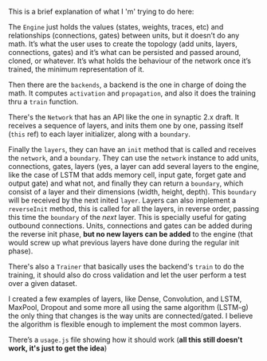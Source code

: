 This is a brief explanation of what I 'm' trying to do here:

The `Engine` just holds the values (states, weights, traces, etc) and relationships (connections, gates) between units, but it doesn’t do any math. It’s what the user uses to create the topology (add units, layers, connections, gates) and it’s what can be persisted and passed around, cloned, or whatever. It’s what holds the behaviour of the network once it’s trained, the minimum representation of it.

Then there are the `backends`, a backend is the one in charge of doing the math. It computes `activation` and `propagation`, and also it does the training thru a `train` function.

There's the `Network` that has an API like the one in synaptic 2.x draft. It receives a sequence of layers, and inits them one by one, passing itself (`this` ref) to each layer initializer, along with a `boundary`.

Finally the `layers`, they can have an `init` method that is called and receives the `network`, and a `boundary`. They can use the `network` instance to add units, connections, gates, layers (yes, a layer can add several layers to the engine, like the case of LSTM that adds memory cell, input gate, forget gate and output gate) and what not, and finally they can return a `boundary`, which consist of a layer and their dimensions (width, height, depth). This `boundary` will be received by the next inited `layer`. Layers can also implement a `reverseInit` method, this is called for all the layers, in reverse order, passing this time the `boundary` of the _next_ layer. This is specially useful for gating outbound connections. Units, connections and gates can be added during the reverse init phase, **but no new layers can be added** to the engine (that would screw up what previous layers have done during the regular init phase).

There's also a `Trainer` that basically uses the backend's `train` to do the training, it should also do cross validation and let the user perform a test over a given dataset.

I created a few examples of layers, like Dense, Convolution, and LSTM, MaxPool, Dropout and some more all using the same algorithm (LSTM-g) the only thing that changes is the way units are connected/gated. I believe the algorithm is flexible enough to implement the most common layers.

There’s a `usage.js` file showing how it should work (**all this still doesn't work, it's just to get the idea**)
